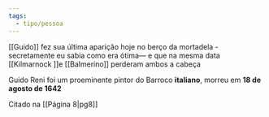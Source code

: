 ```yaml
---
tags:
  - tipo/pessoa
---
```

[[Guido]] fez sua última aparição hoje no berço da mortadela - secretamente eu sabia como era ótima— e que na mesma data [[Kilmarnock ]]e [[Balmerino]] perderam ambos a cabeça


Guido Reni foi um proeminente pintor do Barroco **italiano**, morreu em **18 de agosto de 1642**


Citado na [[Página 8|pg8]]
